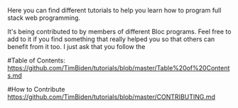 Here you can find different tutorials to help you learn how to program full stack web programming.

It's being contributed to by members of different Bloc programs. Feel free to add to it if you find something that really helped you so that others can benefit from it too. I just ask that you follow the

#Table of Contents:
https://github.com/TimBiden/tutorials/blob/master/Table%20of%20Contents.md

#How to Contribute
https://github.com/TimBiden/tutorials/blob/master/CONTRIBUTING.md
